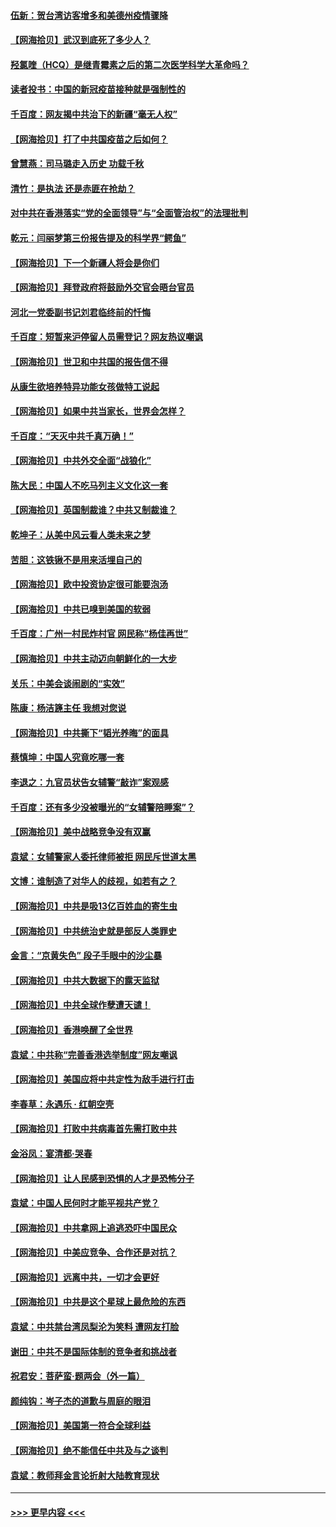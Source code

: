#### [伍新：贺台湾访客增多和美德州疫情骤降](../pages/nsc993/n12865651.md?t=04090901) 
#### [【网海拾贝】武汉到底死了多少人？](../pages/nsc993/n12863707.md?t=04090901) 
#### [羟氯喹（HCQ）是继青霉素之后的第二次医学科学大革命吗？](../pages/nsc993/n12638564.md?t=04090901) 
#### [读者投书：中国的新冠疫苗接种就是强制性的](../pages/nsc993/n12859932.md?t=04090901) 
#### [千百度：网友揭中共治下的新疆“毫无人权”](../pages/nsc993/n12858385.md?t=04090901) 
#### [【网海拾贝】打了中共国疫苗之后如何？](../pages/nsc993/n12857866.md?t=04090901) 
#### [曾慧燕：司马璐走入历史 功载千秋](../pages/nsc993/n12856996.md?t=04090901) 
#### [清竹：是执法 还是赤匪在抢劫？](../pages/nsc993/n12856952.md?t=04090901) 
#### [对中共在香港落实“党的全面领导”与“全面管治权”的法理批判](../pages/nsc993/n12856929.md?t=04090901) 
#### [乾元：闫丽梦第三份报告提及的科学界“鳄鱼”](../pages/nsc993/n12855985.md?t=04090901) 
#### [【网海拾贝】下一个新疆人将会是你们](../pages/nsc993/n12855864.md?t=04090901) 
#### [【网海拾贝】拜登政府将鼓励外交官会晤台官员](../pages/nsc993/n12853615.md?t=04090901) 
#### [河北一党委副书记刘君临终前的忏悔](../pages/nsc993/n12849420.md?t=04090901) 
#### [千百度：短暂来沪停留人员需登记？网友热议嘲讽](../pages/nsc993/n12853497.md?t=04090901) 
#### [【网海拾贝】世卫和中共国的报告信不得](../pages/nsc993/n12850902.md?t=04090901) 
#### [从康生欲培养特异功能女孩做特工说起](../pages/nsc993/n12849289.md?t=04090901) 
#### [【网海拾贝】如果中共当家长，世界会怎样？](../pages/nsc993/n12848436.md?t=04090901) 
#### [千百度：“天灭中共千真万确！”](../pages/nsc993/n12845659.md?t=04090901) 
#### [【网海拾贝】中共外交全面“战狼化”](../pages/nsc993/n12845607.md?t=04090901) 
#### [陈大民：中国人不吃马列主义文化这一套](../pages/nsc993/n12842496.md?t=04090901) 
#### [【网海拾贝】英国制裁谁？中共又制裁谁？](../pages/nsc993/n12840909.md?t=04090901) 
#### [乾坤子：从美中风云看人类未来之梦](../pages/nsc993/n12840590.md?t=04090901) 
#### [苦胆：这铁锹不是用来活埋自己的](../pages/nsc993/n12839512.md?t=04090901) 
#### [【网海拾贝】欧中投资协定很可能要泡汤](../pages/nsc993/n12835122.md?t=04090901) 
#### [【网海拾贝】中共已嗅到美国的软弱](../pages/nsc993/n12832411.md?t=04090901) 
#### [千百度：广州一村民炸村官 网民称“杨佳再世”](../pages/nsc993/n12832380.md?t=04090901) 
#### [【网海拾贝】中共主动迈向朝鲜化的一大步](../pages/nsc993/n12829887.md?t=04090901) 
#### [关乐：中美会谈闹剧的“实效”](../pages/nsc993/n12826698.md?t=04090901) 
#### [陈康：杨洁篪主任  我想对您说](../pages/nsc993/n12826609.md?t=04090901) 
#### [【网海拾贝】中共撕下“韬光养晦”的面具](../pages/nsc993/n12826459.md?t=04090901) 
#### [蔡慎坤：中国人究竟吃哪一套](../pages/nsc993/n12826010.md?t=04090901) 
#### [李退之：九官员状告女辅警“敲诈”案观感](../pages/nsc993/n12823984.md?t=04090901) 
#### [千百度：还有多少没被曝光的“女辅警陪睡案”？](../pages/nsc993/n12822136.md?t=04090901) 
#### [【网海拾贝】美中战略竞争没有双赢](../pages/nsc993/n12822105.md?t=04090901) 
#### [袁斌：女辅警家人委托律师被拒 网民斥世道太黑](../pages/nsc993/n12822004.md?t=04090901) 
#### [文博：谁制造了对华人的歧视，如若有之？](../pages/nsc993/n12821635.md?t=04090901) 
#### [【网海拾贝】中共是吸13亿百姓血的寄生虫](../pages/nsc993/n12819191.md?t=04090901) 
#### [【网海拾贝】中共统治史就是部反人类罪史](../pages/nsc993/n12816738.md?t=04090901) 
#### [金言：“京黄失色” 段子手眼中的沙尘暴](../pages/nsc993/n12815700.md?t=04090901) 
#### [【网海拾贝】中共大数据下的露天监狱](../pages/nsc993/n12811075.md?t=04090901) 
#### [【网海拾贝】中共全球作孽遭天谴！](../pages/nsc993/n12810258.md?t=04090901) 
#### [【网海拾贝】香港唤醒了全世界](../pages/nsc993/n12809100.md?t=04090901) 
#### [袁斌：中共称“完善香港选举制度”网友嘲讽](../pages/nsc993/n12808994.md?t=04090901) 
#### [【网海拾贝】美国应将中共定性为敌手进行打击](../pages/nsc993/n12806870.md?t=04090901) 
#### [李春草：永遇乐 · 红朝空壳](../pages/nsc993/n12805365.md?t=04090901) 
#### [【网海拾贝】打败中共病毒首先需打败中共](../pages/nsc993/n12803930.md?t=04090901) 
#### [金浴凤：宴清都‧哭春](../pages/nsc993/n12801601.md?t=04090901) 
#### [【网海拾贝】让人民感到恐惧的人才是恐怖分子](../pages/nsc993/n12799347.md?t=04090901) 
#### [袁斌：中国人民何时才能平视共产党？](../pages/nsc993/n12799306.md?t=04090901) 
#### [【网海拾贝】中共拿网上追逃恐吓中国民众](../pages/nsc993/n12796905.md?t=04090901) 
#### [【网海拾贝】中美应竞争、合作还是对抗？](../pages/nsc993/n12794675.md?t=04090901) 
#### [【网海拾贝】远离中共，一切才会更好](../pages/nsc993/n12793572.md?t=04090901) 
#### [【网海拾贝】中共是这个星球上最危险的东西](../pages/nsc993/n12791400.md?t=04090901) 
#### [袁斌：中共禁台湾凤梨沦为笑料 遭网友打脸](../pages/nsc993/n12791335.md?t=04090901) 
#### [谢田：中共不是国际体制的竞争者和挑战者](../pages/nsc993/n12791212.md?t=04090901) 
#### [祝君安：菩萨蛮·题两会（外一篇）](../pages/nsc993/n12786801.md?t=04090901) 
#### [颜纯钩：岑子杰的道歉与周庭的眼泪](../pages/nsc993/n12786775.md?t=04090901) 
#### [【网海拾贝】美国第一符合全球利益](../pages/nsc993/n12786666.md?t=04090901) 
#### [【网海拾贝】绝不能信任中共及与之谈判](../pages/nsc993/n12784266.md?t=04090901) 
#### [袁斌：教师拜金言论折射大陆教育现状](../pages/nsc993/n12783868.md?t=04090901) 

----
#### [ >>> 更早内容 <<< ](../indexes/nsc993-earlier.md)
